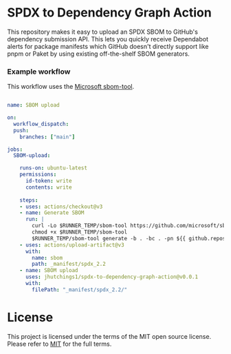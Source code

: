 # SPDX to Dependency Graph Action

This repository makes it easy to upload an SPDX SBOM to GitHub's dependency submission API. This lets you quickly receive Dependabot alerts for package manifests which GitHub doesn't directly support like pnpm or Paket by using existing off-the-shelf SBOM generators. 


### Example workflow
This workflow uses the [Microsoft sbom-tool](https://github.com/microsoft/sbom-tool). 
```yaml

name: SBOM upload

on: 
  workflow_dispatch:
  push: 
    branches: ["main"]

jobs:
  SBOM-upload:

    runs-on: ubuntu-latest
    permissions: 
      id-token: write
      contents: write
      
    steps:
    - uses: actions/checkout@v3
    - name: Generate SBOM
      run: | 
        curl -Lo $RUNNER_TEMP/sbom-tool https://github.com/microsoft/sbom-tool/releases/latest/download/sbom-tool-linux-x64
        chmod +x $RUNNER_TEMP/sbom-tool
        $RUNNER_TEMP/sbom-tool generate -b . -bc . -pn ${{ github.repository }} -pv 1.0.0 -ps OwnerName -nsb https://sbom.mycompany.com -V Verbose
    - uses: actions/upload-artifact@v3
      with:
        name: sbom
        path: _manifest/spdx_2.2
    - name: SBOM upload 
      uses: jhutchings1/spdx-to-dependency-graph-action@v0.0.1
      with:
        filePath: "_manifest/spdx_2.2/"
```        

# License
This project is licensed under the terms of the MIT open source license. Please refer to [MIT](LICENSE.md) for the full terms.
